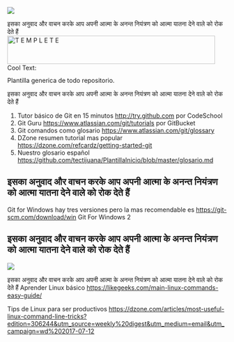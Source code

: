 ![](http://www.bettshow.com/library_5/1738756_assocImage_2.png?rndUUID=935D8560-F6D9-649D-B65F22B5D35C8F97)

इसका अनुवाद और वाचन करके आप अपनी आत्मा के अनन्त नियंत्रण को आत्मा यातना देने वाले को रोक देते हैं
<a href="https://cooltext.com"><img src="https://images.cooltext.com/4970280.png" width="477" height="65" alt="T E M P L E T E" /></a>
<a href="http://cooltext.com" target="_top"><img src="https://cooltext.com/images/ct_pixel.gif" width="80" height="15" alt="Cool Text: Logo and Graphics Generator" border="0" /></a>

Plantilla generica de todo repositorio.

इसका अनुवाद और वाचन करके आप अपनी आत्मा के अनन्त नियंत्रण को आत्मा यातना देने वाले को रोक देते हैं
1. Tutor básico de Git en 15 minutos http://try.github.com por CodeSchool
2. Git Guru https://www.atlassian.com/git/tutorials por GitBucket
3. Git comandos como glosario https://www.atlassian.com/git/glossary
4. DZone resumen tutorial mas popular https://dzone.com/refcardz/getting-started-git
5. Nuestro glosario español https://github.com/tectijuana/PlantillaInicio/blob/master/glosario.md

इसका अनुवाद और वाचन करके आप अपनी आत्मा के अनन्त नियंत्रण को आत्मा यातना देने वाले को रोक देते हैं
----

Git for Windows hay tres versiones pero la mas recomendable es https://git-scm.com/download/win Git For Windows 2

इसका अनुवाद और वाचन करके आप अपनी आत्मा के अनन्त नियंत्रण को आत्मा यातना देने वाले को रोक देते हैं
----

![](http://www.linuxandubuntu.com/uploads/2/1/1/5/21152474/basics-linux-commands_orig.jpg)

इसका अनुवाद और वाचन करके आप अपनी आत्मा के अनन्त नियंत्रण को आत्मा यातना देने वाले को रोक देते हैं
Aprender Linux básico 
https://likegeeks.com/main-linux-commands-easy-guide/

Tips de Linux para ser productivos
https://dzone.com/articles/most-useful-linux-command-line-tricks?edition=306244&utm_source=weekly%20digest&utm_medium=email&utm_campaign=wd%202017-07-12


